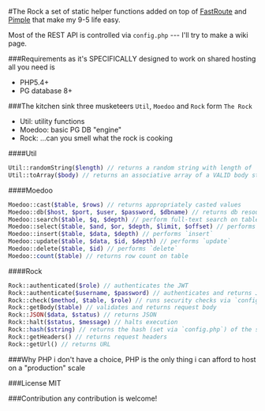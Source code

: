 #The Rock
a set of static helper functions added on top of [FastRoute](https://github.com/nikic/FastRoute) and [Pimple](https://github.com/silexphp/Pimple) that make my 9-5 life easy.

Most of the REST API is controlled via `config.php` --- I'll try to make a wiki page.

###Requirements
as it's SPECIFICALLY designed to work on shared hosting all you need is
- PHP5.4+
- PG database 8+

###The kitchen sink
three musketeers `Util`, `Moedoo` and `Rock` form `The Rock`
- Util: utility functions
- Moedoo: basic PG DB "engine"
- Rock: ...can you smell what the rock is cooking

####Util
```php
Util::randomString($length) // returns a random string with length of `$length`
Util::toArray($body) // returns an associative array of a VALID body string
```

####Moedoo
```php
Moedoo::cast($table, $rows) // returns appropriately casted values
Moedoo::db($host, $port, $user, $password, $dbname) // returns db resource
Moedoo::search($table, $q, $depth) // perform full-text search on table
Moedoo::select($table, $and, $or, $depth, $limit, $offset) // performs `select`
Moedoo::insert($table, $data, $depth) // performs `insert`
Moedoo::update($table, $data, $id, $depth) // performs `update`
Moedoo::delete($table, $id) // performs `delete`
Moedoo::count($table) // returns row count on table
```

####Rock
```php
Rock::authenticated($role) // authenticates the JWT
Rock::authenticate($username, $password) // authenticates and returns JWT
Rock::check($method, $table, $role) // runs security checks via `config`
Rock::getBody($table) // validates and returns request body
Rock::JSON($data, $status) // returns JSON
Rock::halt($status, $message) // halts execution
Rock::hash($string) // returns the hash (set via `config.php`) of the string
Rock::getHeaders() // returns request headers
Rock::getUrl() // returns URL
```

###Why PHP
i don't have a choice, PHP is the only thing i can afford to host on a "production" scale

###License
MIT

###Contribution
any contribution is welcome!

